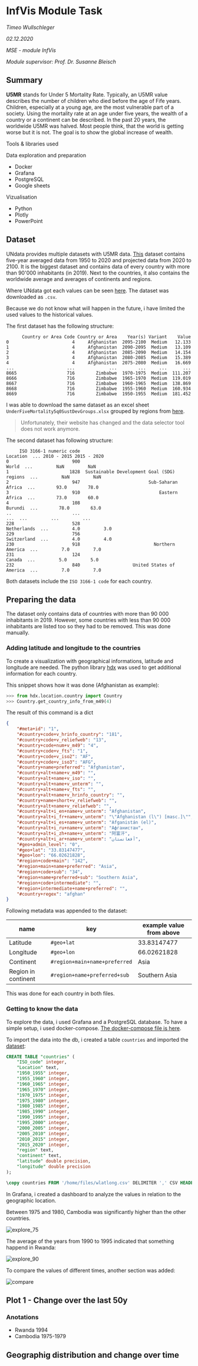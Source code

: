# InfVis Module Task

*Timeo Wullschleger*

*02.12.2020*

*MSE - module InfVis*

*Module supervisor: Prof. Dr. Susanne Bleisch*

## Summary

**U5MR** stands for Under 5 Mortality Rate. Typically, an U5MR value describes the number of children who died before the age of Fife years. Children, especially at a young age, are the most vulnerable part of a society. Using the mortality rate at an age under five years, the wealth of a country or a continent can be described. In the past 20 years, the worldwide U5MR was halved. Most people think, that the world is getting worse but it is not. The goal is to show the global increase of wealth.

Tools & libraries used

Data exploration and preparation
* Docker
* Grafana
* PostgreSQL
* Google sheets

Vizualisation
* Python
* Plotly
* PowerPoint

## Dataset


UNdata provides multiple datasets with U5MR data.
[This](http://data.un.org/Data.aspx?q=under+five+mortality&d=PopDiv&f=variableID%3a80) dataset contains five-year averaged data from 1950 to 2020 and projected data from 2020 to 2100. It is the biggest dataset and contains data of every country with more than 90'000 inhabitants (in 2019). Next to the countries, it also contains the worldwide average and averages of continents and regions.

Where UNdata got each values can be seen [here](https://population.un.org/wpp/DataSources/). The dataset was downloaded as `.csv`.

Because we do not know what will happen in the future, i have limited the used values to the historical values.



The first dataset has the following structure:
```csv
      Country or Area Code Country or Area    Year(s) Variant    Value
0                        4     Afghanistan  2095-2100  Medium   12.133
1                        4     Afghanistan  2090-2095  Medium   13.109
2                        4     Afghanistan  2085-2090  Medium   14.154
3                        4     Afghanistan  2080-2085  Medium   15.389
4                        4     Afghanistan  2075-2080  Medium   16.669
...                    ...             ...        ...     ...      ...
8665                   716        Zimbabwe  1970-1975  Medium  111.207
8666                   716        Zimbabwe  1965-1970  Medium  119.019
8667                   716        Zimbabwe  1960-1965  Medium  138.869
8668                   716        Zimbabwe  1955-1960  Medium  160.934
8669                   716        Zimbabwe  1950-1955  Medium  181.452 
```
I was able to download the same dataset as an excel sheet `UnderFiveMortality5q0SustDevGroups.xlsx` grouped by regions from [here](https://population.un.org/PEPxplorer/api/queryweb/exportexcel). 
>Unfortunately, their website has changed and the data selector tool does not work anymore.

The second dataset has following structure:

```
     ISO 3166-1 numeric code                                    Location  ... 2010 - 2015 2015 - 2020
0                        900                                       World  ...         NaN         NaN
1                       1828  Sustainable Development Goal (SDG) regions  ...         NaN         NaN
2                        947                          Sub-Saharan Africa  ...        93.0        78.0
3                        910                              Eastern Africa  ...        73.0        60.0
4                        108                                     Burundi  ...        78.0        63.0
..                       ...                                         ...  ...         ...         ...
228                      528                                 Netherlands  ...         4.0         3.0
229                      756                                 Switzerland  ...         4.0         4.0
230                      918                            Northern America  ...         7.0         7.0
231                      124                                      Canada  ...         5.0         5.0
232                      840                    United States of America  ...         7.0         7.0
```

Both datasets include the `ISO 3166-1 code` for each country.

## Preparing the data

The dataset only contains data of countries with more than 90 000 inhabitants in 2019. However, some countries with less than 90 000 inhabitants are listed too so they had to be removed. This was done manually.

### Adding latitude and longitude to the countries

To create a visualization with geographical informations, latitude and longitude are needed.
The python library [hdx](https://pypi.org/project/hdx-python-country/) was used to get additional information for each country.

This snippet shows how it was done (Afghanistan as example):

```py
>>> from hdx.location.country import Country
>>> Country.get_country_info_from_m49(4)
```
The result of this command is a dict

```json
{
    "#meta+id": "1",
    "#country+code+v_hrinfo_country": "181",
    "#country+code+v_reliefweb": "13",
    "#country+code+num+v_m49": "4",
    "#country+code+v_fts": "1",
    "#country+code+v_iso2": "AF",
    "#country+code+v_iso3": "AFG",
    "#country+name+preferred": "Afghanistan",
    "#country+alt+name+v_m49": "",
    "#country+alt+name+v_iso": "",
    "#country+alt+name+v_unterm": "",
    "#country+alt+name+v_fts": "",
    "#country+alt+name+v_hrinfo_country": "",
    "#country+name+short+v_reliefweb": "",
    "#country+alt+name+v_reliefweb": "",
    "#country+alt+i_en+name+v_unterm": "Afghanistan",
    "#country+alt+i_fr+name+v_unterm": "\"Afghanistan (l\") [masc.]\"",
    "#country+alt+i_es+name+v_unterm": "Afganistán (el)",
    "#country+alt+i_ru+name+v_unterm": "Афганистан",
    "#country+alt+i_zh+name+v_unterm": "阿富汗",
    "#country+alt+i_ar+name+v_unterm": "أفغانستان",
    "#geo+admin_level": "0",
    "#geo+lat": "33.83147477",
    "#geo+lon": "66.02621828",
    "#region+code+main": "142",
    "#region+main+name+preferred": "Asia",
    "#region+code+sub": "34",
    "#region+name+preferred+sub": "Southern Asia",
    "#region+code+intermediate": "",
    "#region+intermediate+name+preferred": "",
    "#country+regex": "afghan"
}
```

Following metadata was appended to the dataset:

name|key|example value from above
-|-|-
Latitude|`#geo+lat`|33.83147477
Longitude|`#geo+lon`|66.02621828
Continent|`#region+main+name+preferred`|Asia
Region in continent|`#region+name+preferred+sub`|Southern Asia

This was done for each country in both files.



### Getting to know the data

To explore the data, i used Grafana and a PostgreSQL database. To have a simple setup, i used docker-compose. 
[The docker-compose file is here](docker/docker-compose.yml). 

To import the data into the db, i created a table `countries` and imported the [dataset](docker/infvis/data/wlatlong.csv):
```sql
CREATE TABLE "countries" (
    "ISO_code" integer,
    "Location" text,
    "1950_1955" integer,
    "1955_1960" integer,
    "1960_1965" integer,
    "1965_1970" integer,
    "1970_1975" integer,
    "1975_1980" integer,
    "1980_1985" integer,
    "1985_1990" integer,
    "1990_1995" integer,
    "1995_2000" integer,
    "2000_2005" integer,
    "2005_2010" integer,
    "2010_2015" integer,
    "2015_2020" integer,
    "region" text,
    "continent" text,
    "latitude" double precision,
    "longitude" double precision
);
```

```sql
\copy countries FROM '/home/files/wlatlong.csv' DELIMITER ',' CSV HEADER;
```

In Grafana, i created a dashboard to analyze the values in relation to the geographic location.

Between 1975 and 1980, Cambodia was significantly higher than the other countries.

![explore_75](images/grafana_screenshot_explore_75.PNG)

The average of the years from 1990 to 1995 indicated that something happend in Rwanda:

![explore_90](images/grafana_screenshot_explore_90.PNG)

To compare the values of different times, another section was added:

![compare](images/grafana_screenshot_compare.PNG)




## Plot 1 - Change over the last 50y



### Anotations

* Rwanda 1994
* Cambodia 1975-1979



## Geographig distribution and change over time
